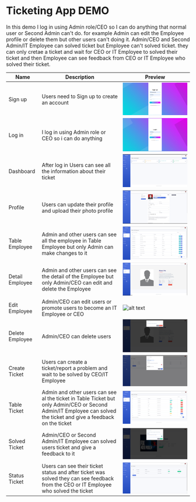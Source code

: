 # Ticketing App DEMO
In this demo I log in using Admin role/CEO so I can do anything that normal user or Second Admin can't do. for example Admin can edit the Employee profile or delete them but other users can't doing it. Admin/CEO and Second Admin/IT Employee can solved ticket but Employee can't solved ticket. they can only cretae a ticket and wait for CEO or IT Employee to solved their ticket and then Employee can see feedback from CEO or IT Employee who solved their ticket.

| Name  | Description | Preview |
| ------------- | ------------- |------------- |
| Sign up | Users need to Sign up to create an account | ![alt text](./doc/signup.png) |
| Log in | I log in using Admin role or CEO so i can do anything | ![alt text](./doc/login.png) |
| Dashboard | After log in Users can see all the information about their ticket | ![alt text](./doc/dashboard.png) |
| Profile | Users can update their profile and upload their photo profile | ![alt text](./doc/profile.png) |
| Table Employee | Admin and other users can see all the employee in Table Employee but only Admin can make changes to it | ![alt text](./doc/view-employee.png) |
| Detail Employee | Admin and other users can see the detail of the Employee but only Admin/CEO can edit and delete the Employee | ![alt text](./doc/detail-employee.png) |
| Edit Employee | Admin/CEO can edit users or promote users to become an IT Employee or CEO | ![alt text](./doc/edit-profile-by-ceo.png) |
| Delete Employee | Admin/CEO can delete users | ![alt text](./doc/delete-employee.png) |
| Create Ticket | Users can create a ticket/report a problem and wait to be solved by CEO/IT Employee | ![alt text](./doc/report-prob.png) |
| Table Ticket | Admin and other users can see al the ticket in Table Ticket but only Admin/CEO or Second Admin/IT Employee can solved the ticket and give a feedback on the ticket | ![alt text](./doc/all-ticket.png) |
| Solved Ticket | Admin/CEO or Second Admin/IT Employee can solved users ticket and give a feedback to it | ![alt text](./doc/feedback-ticket.png) |
| Status Ticket | Users can see their ticket status and after ticket was solved they can see feedback from the CEO or IT Employee who solved the ticket| ![alt text](./doc/my-ticket.png) |
